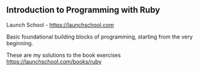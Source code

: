 ## Introduction to Programming with Ruby
Launch School - https://launchschool.com

Basic foundational building blocks of programming, starting from the very beginning.  

These are my solutions to the book exercises https://launchschool.com/books/ruby
